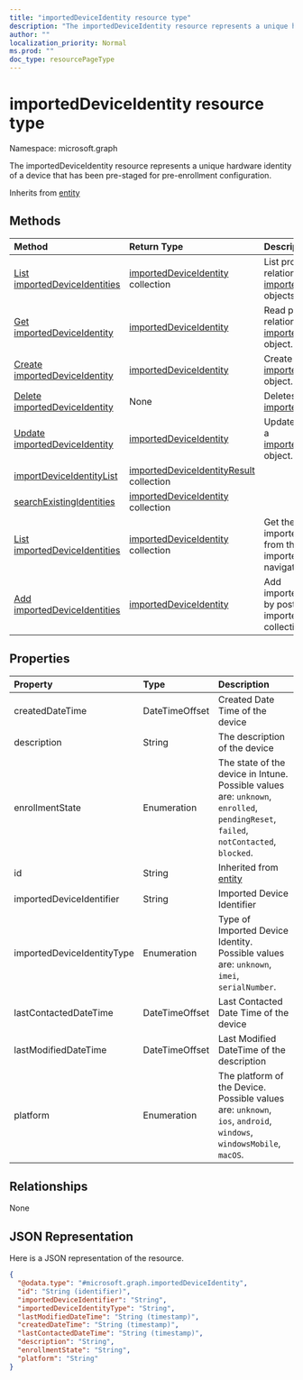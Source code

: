 ```yaml
---
title: "importedDeviceIdentity resource type"
description: "The importedDeviceIdentity resource represents a unique hardware identity of a device that has been pre-staged for pre-enrollment configuration."
author: ""
localization_priority: Normal
ms.prod: ""
doc_type: resourcePageType
---
```


# importedDeviceIdentity resource type


Namespace: microsoft.graph

The importedDeviceIdentity resource represents a unique hardware identity of a device that has been pre-staged for pre-enrollment configuration.


Inherits from [entity](../resources/entity.md)

## Methods
|Method|Return Type|Description|
|:---|:---|:---|
|[List importedDeviceIdentities](../api/importeddeviceidentity-list.md)|[importedDeviceIdentity](../resources/importeddeviceidentity.md) collection|List properties and relationships of the [importedDeviceIdentity](../resources/importeddeviceidentity.md) objects.|
|[Get importedDeviceIdentity](../api/importeddeviceidentity-get.md)|[importedDeviceIdentity](../resources/importeddeviceidentity.md)|Read properties and relationships of the [importedDeviceIdentity](../resources/importeddeviceidentity.md) object.|
|[Create importedDeviceIdentity](../api/importeddeviceidentity-create.md)|[importedDeviceIdentity](../resources/importeddeviceidentity.md)|Create a new [importedDeviceIdentity](../resources/importeddeviceidentity.md) object.|
|[Delete importedDeviceIdentity](../api/importeddeviceidentity-delete.md)|None|Deletes a [importedDeviceIdentity](../resources/importeddeviceidentity.md).|
|[Update importedDeviceIdentity](../api/importeddeviceidentity-update.md)|[importedDeviceIdentity](../resources/importeddeviceidentity.md)|Update the properties of a [importedDeviceIdentity](../resources/importeddeviceidentity.md) object.|
|[importDeviceIdentityList](../api/importeddeviceidentity-importdeviceidentitylist.md)|[importedDeviceIdentityResult](../resources/importeddeviceidentityresult.md) collection||
|[searchExistingIdentities](../api/importeddeviceidentity-searchexistingidentities.md)|[importedDeviceIdentity](../resources/importeddeviceidentity.md) collection||
|[List importedDeviceIdentities](../api/intune-devices-devicemanagement-list-importeddeviceidentities.md)|[importedDeviceIdentity](../resources/importeddeviceidentity.md) collection|Get the importedDeviceIdentities from the importedDeviceIdentities navigation property.|
|[Add importedDeviceIdentities](../api/intune-devices-devicemanagement-post-importeddeviceidentities.md)|[importedDeviceIdentity](../resources/importeddeviceidentity.md)|Add importedDeviceIdentities by posting to the importedDeviceIdentities collection.|

## Properties
|Property|Type|Description|
|:---|:---|:---|
|createdDateTime|DateTimeOffset|Created Date Time of the device|
|description|String|The description of the device|
|enrollmentState|Enumeration|The state of the device in Intune. Possible values are: `unknown`, `enrolled`, `pendingReset`, `failed`, `notContacted`, `blocked`.|
|id|String| Inherited from [entity](../resources/entity.md)|
|importedDeviceIdentifier|String|Imported Device Identifier|
|importedDeviceIdentityType|Enumeration|Type of Imported Device Identity. Possible values are: `unknown`, `imei`, `serialNumber`.|
|lastContactedDateTime|DateTimeOffset|Last Contacted Date Time of the device|
|lastModifiedDateTime|DateTimeOffset|Last Modified DateTime of the description|
|platform|Enumeration|The platform of the Device. Possible values are: `unknown`, `ios`, `android`, `windows`, `windowsMobile`, `macOS`.|

## Relationships
None

## JSON Representation
Here is a JSON representation of the resource.
<!-- {
  "blockType": "resource",
  "keyProperty": "id",
  "@odata.type": "microsoft.graph.importedDeviceIdentity",
  "baseType": "microsoft.graph.entity",
  "openType": false
}
-->
``` json
{
  "@odata.type": "#microsoft.graph.importedDeviceIdentity",
  "id": "String (identifier)",
  "importedDeviceIdentifier": "String",
  "importedDeviceIdentityType": "String",
  "lastModifiedDateTime": "String (timestamp)",
  "createdDateTime": "String (timestamp)",
  "lastContactedDateTime": "String (timestamp)",
  "description": "String",
  "enrollmentState": "String",
  "platform": "String"
}
```

